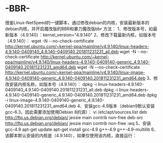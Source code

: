 # -BBR-
借鉴Linux-NetSpeed的一键脚本，通过修改debian的内核，安装最新版本的debian内核，并开启魔改版的BBR和暴力魔改版bbr
方法：
1、修改版本号，如最新版本（4.9.140）：kernel_version="4.9.140"
2、修改下载最新内核，如版本号（4.9.140）：
wget -N --no-check-certificate http://kernel.ubuntu.com/~kernel-ppa/mainline/v4.9.140/linux-headers-4.9.140-0409140_4.9.140-0409140.201811231231_all.deb
wget -N --no-check-certificate http://kernel.ubuntu.com/~kernel-ppa/mainline/v4.9.140/linux-headers-4.9.140-0409140-generic_4.9.140-0409140.201811231231_amd64.deb
wget -N --no-check-certificate http://kernel.ubuntu.com/~kernel-ppa/mainline/v4.9.140/linux-image-4.9.140-0409140-generic_4.9.140-0409140.201811231231_amd64.deb
3、修改安装内核名称，如版本号（4.9.140）：
dpkg -i linux-headers-4.9.140-0409140_4.9.140-0409140.201811231231_all.deb
dpkg -i linux-headers-4.9.140-0409140-generic_4.9.140-0409140.201811231231_amd64.deb
dpkg -i linux-image-4.9.140-0409140-generic_4.9.140-0409140.201811231231_amd64.deb
4、安装gcc-4.9版本（debian9默认安装gcc-6.3，因此需要添加使用Debian 8的源）：
vi /etc/apt/sources.list
deb http://ftp.us.debian.org/debian/ jessie main contrib non-free
deb-src http://ftp.us.debian.org/debian/ jessie main contrib non-free
:wq
5、安装gcc-4.9
apt-get update
apt-get install gcc-4.9 g++-4.9 g++-4.9-multilib
6、该脚本默认安装的内核是（4.9.140），如果仅使用该内核，直接运行：



